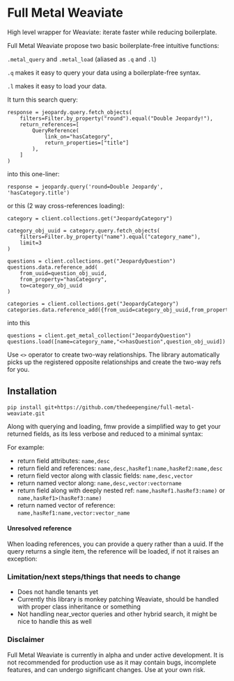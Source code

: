 # Full Metal Weaviate

High level wrapper for Weaviate: iterate faster while reducing boilerplate. 

Full Metal Weaviate propose two basic boilerplate-free intuitive functions:

`.metal_query` and `.metal_load` (aliased as `.q` and `.l`)

`.q` makes it easy to query your data using a boilerplate-free syntax.

`.l` makes it easy to load your data.


It turn this search query:

```
response = jeopardy.query.fetch_objects(
    filters=Filter.by_property("round").equal("Double Jeopardy!"),
    return_references=[
        QueryReference(
            link_on="hasCategory",
            return_properties=["title"]
        ),
    ]
)
```

into this one-liner:

```
response = jeopardy.query('round=Double Jeopardy', 'hasCategory.title')
```

or this (2 way cross-references loading):

```
category = client.collections.get("JeopardyCategory")

category_obj_uuid = category.query.fetch_objects(
    filters=Filter.by_property("name").equal("category_name"),
    limit=3
)

questions = client.collections.get("JeopardyQuestion")
questions.data.reference_add(
    from_uuid=question_obj_uuid,
    from_property="hasCategory",
    to=category_obj_uuid
)

categories = client.collections.get("JeopardyCategory")
categories.data.reference_add({from_uuid=category_obj_uuid,from_property="hasQuestion",to=question_obj_uuid})
```

into this

```
questions = client.get_metal_collection("JeopardyQuestion")
questions.load([name=category_name,"<>hasQuestion",question_obj_uuid])
```

Use `<>` operator to create two-way relationships. 
The library automatically picks up the registered opposite relationships and create the two-way refs for you.

## Installation

```
pip install git+https://github.com/thedeepengine/full-metal-weaviate.git
```

Along with querying and loading, fmw provide a simplified way to get your returned fields, as its less verbose and reduced to a minimal syntax:

For example:

- return field attributes: `name,desc`
- return field and references: `name,desc,hasRef1:name,hasRef2:name,desc`
- return field vector along with classic fields: `name,desc,vector`
- return named vector along: `name,desc,vector:vectorname`
- return field along with deeply nested ref: `name,hasRef1.hasRef3:name)` or `name,hasRef1>(hasRef3:name)`
- return named vector of reference: `name,hasRef1:name,vector:vector_name`

#### Unresolved reference

When loading references, you can provide a query rather than a uuid. If the query returns a single item, the reference will be loaded, if not it raises an exception:

### Limitation/next steps/things that needs to change

- Does not handle tenants yet
- Currently this library is monkey patching Weaviate, should be handled with proper class inheritance or something
- Not handling near_vector queries and other hybrid search, it might be nice to handle this as well

### Disclaimer

Full Metal Weaviate is currently in alpha and under active development. It is not recommended for production use as it may contain bugs, incomplete features, and can undergo significant changes. Use at your own risk.